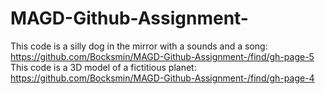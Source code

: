 # MAGD-Github-Assignment-
This code is a silly dog in the mirror with a sounds and a song:
https://github.com/Bocksmin/MAGD-Github-Assignment-/find/gh-page-5
This code is a 3D model of a fictitious planet:
https://github.com/Bocksmin/MAGD-Github-Assignment-/find/gh-page-4

